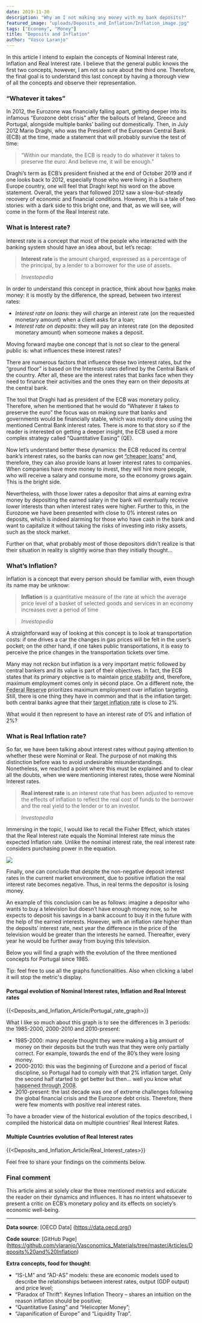 ```yaml
---
date: 2019-11-30
description: "Why am I not making any money with my bank deposits?"
featured_image: "uploads/Deposits_and_Inflation/Inflation_image.jpg"
tags: ["Economy", "Money"]
title: "Deposits and Inflation"
author: "Vasco Laranjo"
---
```


In this article I intend to explain the concepts of Nominal Interest rate, Inflation and Real Interest rate. I believe that the general public knows the first two concepts, however, I am not so sure about the third one. Therefore, the final goal is to understand this last concept by having a thorough view of all the concepts and observe their representation.

### “Whatever it takes”

In 2012, the Eurozone was financially falling apart, getting deeper into its infamous “Eurozone debt crisis” after the bailouts of Ireland, Greece and Portugal, alongside multiple banks’ bailing out domestically. Then, in July 2012 Mario Draghi, who was the President of the European Central Bank (ECB) at the time, made a statement that will probably survive the test of time:

> “Within our mandate, the ECB is ready to do whatever it takes to preserve the euro. And believe me, it will be enough.”

Draghi’s term as ECB’s president finished at the end of October 2019 and if one looks back to 2012, especially those who were living in a Southern Europe country, one will feel that Draghi kept his word on the above statement. Overall, the years that followed 2012 saw a slow-but-steady recovery of economic and financial conditions. However, this is a tale of two stories: with a dark side to this bright one, and that, as we will see, will come in the form of the Real Interest rate.

### What is Interest rate?
Interest rate is a concept that most of the people who interacted with the banking system should have an idea about, but let’s recap:

> **Interest rate** is the amount charged, expressed as a percentage of the principal, by a lender to a borrower for the use of assets.

> *Investopedia*

In order to understand this concept in practice, think about how <abbr title="retail banks">banks</abbr> make money: it is mostly by the difference, the spread, between two interest rates:

* *Interest rate on loans*: they will charge an interest rate (on the requested monetary amount) when a client asks for a loan;
* *Interest rate on deposits*: they will pay an interest rate (on the deposited monetary amount) when someone makes a deposit.

Moving forward maybe one concept that is not so clear to the general public is: what influences these interest rates?

There are numerous factors that influence these two interest rates, but the “ground floor” is based on the Interests rates defined by the Central Bank of the country. After all, these are the interest rates that banks face when they need to finance their activities and the ones they earn on their deposits at the central bank.

The tool that Draghi had as president of the ECB was monetary policy. Therefore, when he mentioned that he would do “Whatever it takes to preserve the euro” the focus was on making sure that banks and governments would be financially stable, which was mostly done using the mentioned Central Bank interest rates. There is more to that story so if the reader is interested on getting a deeper insight, the ECB used a more complex strategy called “Quantitative Easing” (QE).

Now let’s understand better these dynamics: the ECB reduced its central bank’s interest rates, so the banks can now get <abbr title="pay less money back in the form of interests">“cheaper loans”</abbr> and, therefore, they can also provide loans at lower interest rates to companies. When companies have more money to invest, they will hire more people, who will receive a salary and consume more, so the economy grows again. This is the bright side.

Nevertheless, with those lower rates a depositor that aims at earning extra money by depositing the earned salary in the bank will eventually receive lower interests than when interest rates were higher. Further to this, in the Eurozone we have been presented with close to 0% interest rates on deposits, which is indeed alarming for those who have cash in the bank and want to capitalize it without taking the risks of investing into risky assets, such as the stock market.

Further on that, what probably most of those depositors didn’t realize is that their situation in reality is slightly worse than they initially thought…

### What’s Inflation?

Inflation is a concept that every person should be familiar with, even though its name may be unknow:

> **Inflation** is a quantitative measure of the rate at which the average price level of a basket of selected goods and services in an economy increases over a period of time

> *Investopedia*

A straightforward way of looking at this concept is to look at transportation costs: if one drives a car the changes in gas prices will be felt in the user’s pocket; on the other hand, if one takes public transportations, it is easy to perceive the price changes in the transportation tickets over time.

Many may not reckon but inflation is a very important metric followed by central bankers and its value is part of their objectives. In fact, the ECB states that its primary objective is to maintain <abbr title="Stable Inflation rate">price stability</abbr> and, therefore, maximum employment comes only in second place. On a different note, the <abbr title="United States' Central Bank">Federal Reserve</abbr> prioritizes maximum employment over inflation targeting. Still, there is one thing they have in common and that is the inflation target: both central banks agree that their <abbr title="Inflation rate measured by HIPC and IPC">target inflation rate</abbr> is close to 2%.

What would it then represent to have an interest rate of 0% and inflation of 2%?

### What is Real Inflation rate?
So far, we have been talking about interest rates without paying attention to whether these were Nominal or Real. The purpose of not making this distinction before was to avoid undesirable misunderstandings. Nonetheless, we reached a point where this must be explained and to clear all the doubts, when we were mentioning interest rates, those were Nominal Interest rates.

> **Real interest rate** is an interest rate that has been adjusted to remove the effects of inflation to reflect the real cost of funds to the borrower and the real yield to the lender or to an investor.

> *Investopedia*

Immersing in the topic, I would like to recall the Fisher Effect, which states that the Real Interest rate equals the Nominal Interest rate minus the expected Inflation rate. Unlike the nominal interest rate, the real interest rate considers purchasing power in the equation.

<img src="http://latex.codecogs.com/svg.latex?Real \ Interest \ rate = Nominal \ Interest \ rate - Inflation \ rate"/>


Finally, one can conclude that despite the non-negative deposit interest rates in the current market environment, due to positive inflation the real interest rate becomes negative. Thus, in real terms the depositor is losing money. 

An example of this conclusion can be as follows: imagine a depositor who wants to buy a television but doesn’t have enough money now, so he expects to deposit his savings in a bank account to buy it in the future with the help of the earned interests. However, with an inflation rate higher than the deposits’ interest rate, next year the difference in the price of the television would be greater than the interests he earned. Thereafter, every year he would be further away from buying this television.

Below you will find a graph with the evolution of the three mentioned concepts for Portugal since 1985.

Tip: feel free to use all the graphs functionalities. Also when clicking a label it will stop the metric's display.

#### Portugal evolution of Nominal Interest rates, Inflation and Real Interest rates

{{<Deposits_and_Inflation_Article/Portugal_rate_graph>}}

What I like so much about this graph is to see the differences in 3 periods: the 1985-2000, 2000-2010 and 2010-present:

* 1985-2000: many people thought they were making a big amount of money on their deposits but the truth was that they were only partially correct. For example, towards the end of the 80’s they were losing money.
* 2000-2010: this was the beginning of Eurozone and a period of fiscal discipline, so Portugal had to comply with that 2% inflation target. Only the second half started to get better but then… well you know what <abbr title="Global Financial Crisis">happened through 2008</abbr>.
* 2010-present: the last decade was one of extreme challenges following the global financial crisis and the Eurozone debt crisis. Therefore, there were few moments with positive real interest rates.

To have a broader view of the historical evolution of the topics described, I compiled the historical data on multiple countries’ Real Interest Rates.

#### Multiple Countries evolution of Real Interest rates

{{<Deposits_and_Inflation_Article/Real_Interest_rates>}}

Feel free to share your findings on the comments below.

### Final comment

This article aims at solely clear the three mentioned metrics and educate the reader on their dynamics and influences. It has no intent whatsoever to present a critic on ECB’s monetary policy and its effects on society’s economic well-being.

---

**Data source**:
[OECD Data] (https://data.oecd.org/)

**Code source**:
[GitHub Page] (https://github.com/vlaranjo/Vasconomics_Materials/tree/master/Articles/Deposits%20and%20Inflation)

**Extra concepts, food for thought**:

- “IS-LM” and “AD-AS” models: these are economic models used to describe the relationships between interest rates, output (GDP output) and price level;
- “Paradox of Thrift”: Keynes Inflation Theory – shares an intuition on the reason inflation should be positive;
- “Quantitative Easing” and “Helicopter Money”;
- “Japanification of Europe” and “Liquidity Trap”.